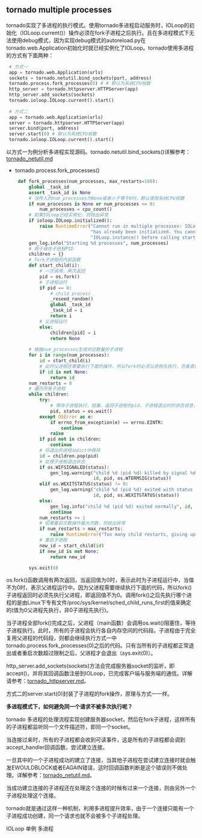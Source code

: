 ## tornado multiple processes
 
tornado实现了多进程的执行模式。使用tornado多进程启动服务时，IOLoop的初始化（IOLoop.current()）操作必须在fork子进程之后执行。且在多进程模式下无法使用debug模式，因为实现debug模式的autoreload.py在tornado.web.Application初始化时就已经实例化了IOLoop。tornado使用多进程的方式有下面两种：

   ```python
    # 方式一
    app = tornado.web.Application(urls)
    sockets = tornado.netutil.bind_sockets(port, address)
    tornado.process.fork_processes(0) # # 默认为系统CPU核数
    http_server = tornado.httpserver.HTTPServer(app)
    http_server.add_sockets(sockets)
    tornado.ioloop.IOLoop.current().start()
    
    # 方式二
    app = tornado.web.Application(urls)
    server = tornado.httpserver.HTTPServer(app)
    server.bind(port, address)
    server.start(0) # 默认为系统CPU核数
    tornado.ioloop.IOLoop.current().start()
   ```

以方式一为例分析多进程实现源码。tornado.netutil.bind_sockets()详解参考：[tornado_netutil.md](./tornado_netutil.md/#bind_sockets)

* tornado.process.fork_processes()

   ```python
    def fork_processes(num_processes, max_restarts=100):
        global _task_id
        assert _task_id is None
        # 当传入的num_processes为None或者小于等于0时，默认使用系统CPU核数
        if num_processes is None or num_processes <= 0:
            num_processes = cpu_count()
        # 如果IOLoop已经实例化，则抛出异常
        if ioloop.IOLoop.initialized():
            raise RuntimeError("Cannot run in multiple processes: IOLoop instance "
                               "has already been initialized. You cannot call "
                               "IOLoop.instance() before calling start_processes()")
        gen_log.info("Starting %d processes", num_processes)
        # 用于保存子进程PID
        children = {}
        # fork子进程的内部函数
        def start_child(i):
            # 一次调用，两次返回
            pid = os.fork()
            # 子进程运行
            if pid == 0:
                # child process
                _reseed_random()
                global _task_id
                _task_id = i
                return i
            # 父进程运行
            else:
                children[pid] = i
                return None
        
        # 根据num_processes生成对应数量的子进程
        for i in range(num_processes):
            id = start_child(i)
            # 此时父进程还需要执行下面的操作，所以fork时必须父进程先执行，否者直接返回
            if id is not None:
                return id
        num_restarts = 0
        # 遍历所有子进程
        while children:
            try:
                # 等待子进程执行，阻塞，返回子进程的pid、子进程退出时的状态信息，0表示子进程没有出现异常
                pid, status = os.wait()
            except OSError as e:
                if errno_from_exception(e) == errno.EINTR:
                    continue
                raise
            if pid not in children:
                continue
            # 将退出的进程从dict中移除
            id = children.pop(pid)
            # 处理子进程退出状态
            if os.WIFSIGNALED(status):
                gen_log.warning("child %d (pid %d) killed by signal %d, restarting",
                                id, pid, os.WTERMSIG(status))
            elif os.WEXITSTATUS(status) != 0:
                gen_log.warning("child %d (pid %d) exited with status %d, restarting",
                                id, pid, os.WEXITSTATUS(status))
            else:
                gen_log.info("child %d (pid %d) exited normally", id, pid)
                continue
            num_restarts += 1
            # 如果重启次数操作最大次数，则抛出异常
            if num_restarts > max_restarts:
                raise RuntimeError("Too many child restarts, giving up")
            # 重启子进程
            new_id = start_child(id)
            if new_id is not None:
                return new_id

        sys.exit(0)
   ```

os.fork()函数调用有两次返回，当返回值为0时，表示此时为子进程运行中，当值不为0时，表示父进程运行中。因为父进程需要继续执行下面的代码，所以fork()子进程返回时必须先执行父进程，即返回值不为0。调用fork()之后先执行哪个进程的是由Linux下专有文件/proc/sys/kernel/sched_child_runs_first的值来确定的(值为0父进程先执行，非0子进程先执行)。

当子进程全部fork()完成之后，父进程（main函数）会调用os.wait()阻塞住，等待子进程执行。此时，所有的子进程会执行各自内存空间的代码段。子进程由于完全复用父进程的代码段，则都会继续执行方式一中tornado.process.fork_processes(0)之后的代码。只有当所有的子进程都正常退出或者重启次数超过限制之后，父进程才会退出（sys.exit(0)）。

http_server.add_sockets(sockets)方法会完成服务器socket的监听，即accept()，并将其回调函数注册到IOLoop，已完成客户端与服务端的通信。详解请参考：[tornado_httpserver.md](./tornado_httpserver.md)。

方式二的server.start(0)封装了子进程的fork操作，原理与方式一一样。

**多进程模式下，如何避免同一个请求不被多次执行呢？**

tornado 多进程的处理流程实现创建服务器socket，然后在fork子进程，这样所有的子进程都监听同一个文件描述符，即同一个socket。

当连接过来时，所有的子进程都会收到可读事件，这是所有的子进程都会调到accept_handler回调函数，尝试建立连接。

一旦其中的一个子进程成功的建立了连接，当其他子进程在尝试建立连接时就会触发EWOULDBLOCK或者EAGAIN错误，这时回调函数判断是这个错误则不做处理。详解参考：[tornado_netutil.md](./tornado_netutil.md/#add_accept_handler)。

当成功建立连接的子进程还在处理这个连接的时候有过来一个连接，则由另外一个子进程处理这个连接。

tornado就是通过这样一种机制，利用多进程提升效率，由于一个连接只能有一个子进程成功创建，同一个请求也就不会被多个子进程处理。



IOLoop 单例 多进程




